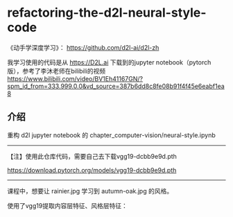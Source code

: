# refactoring-the-d2l-neural-style-code

《动手学深度学习》： https://github.com/d2l-ai/d2l-zh

我学习使用的代码是从 https://D2L.ai 下载到的jupyter notebook（pytorch版），参考了李沐老师在bilibili的视频
https://www.bilibili.com/video/BV1Eh41167GN/?spm_id_from=333.999.0.0&vd_source=387b6dd8c8fe08b91f4f45e6eabf1ea8

## 介绍

重构 d2l jupyter notebook 的 chapter_computer-vision/neural-style.ipynb

---
【注】使用此仓库代码，需要自己去下载vgg19-dcbb9e9d.pth

https://download.pytorch.org/models/vgg19-dcbb9e9d.pth

---

课程中，想要让 rainier.jpg 学习到 autumn-oak.jpg 的风格。

使用了vgg19提取内容层特征、风格层特征：

 